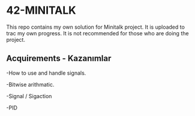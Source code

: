# 42-MINITALK

This repo contains my own solution for Minitalk project. It is uploaded to trac my own progress. It is not recommended for those who are doing the project.

## Acquirements - Kazanımlar

-How to use and handle signals.

-Bitwise arithmatic.

-Signal / Sigaction

-PID